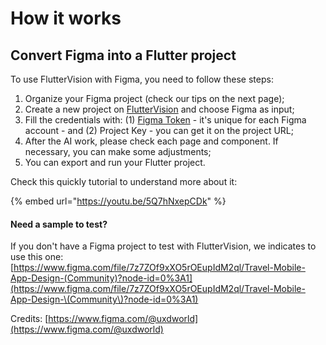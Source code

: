 # How it works

## Convert Figma into a Flutter project

To use FlutterVision with Figma, you need to follow these steps:

1. Organize your Figma project (check our tips on the next page);
2. Create a new project on [FlutterVision](https://web.fluttervision.com/) and choose Figma as input;
3. Fill the credentials with: (1) [Figma Token](https://www.figma.com/developers/api#access-tokens) - it's unique for each Figma account - and (2) Project Key - you can get it on the project URL;
4. After the AI work, please check each page and component. If necessary, you can make some adjustments;
5. You can export and run your Flutter project.



Check this quickly tutorial to understand more about it:

{% embed url="https://youtu.be/5Q7hNxepCDk" %}

#### Need a sample to test?

If you don't have a Figma project to test with FlutterVision, we indicates to use this one: [https://www.figma.com/file/7z7ZOf9xXO5rOEupIdM2ql/Travel-Mobile-App-Design-(Community)?node-id=0%3A1](https://www.figma.com/file/7z7ZOf9xXO5rOEupIdM2ql/Travel-Mobile-App-Design-\(Community\)?node-id=0%3A1)

Credits: [https://www.figma.com/@uxdworld](https://www.figma.com/@uxdworld)
